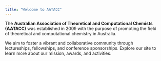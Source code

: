 ```yaml
---
title: "Welcome to AATACC"
---
```


The **Australian Association of Theoretical and Computational Chemists (AATACC)** was established in 2009 with the purpose of promoting the field of theoretical and computational chemistry in Australia.

We aim to foster a vibrant and collaborative community through lectureships, fellowships, and conference sponsorships. Explore our site to learn more about our mission, awards, and activities.
